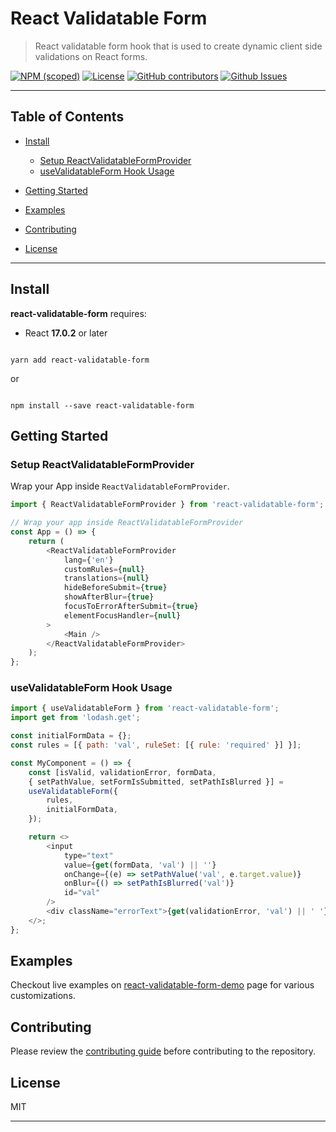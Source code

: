 
# React Validatable Form <!-- omit in toc -->


> React validatable form hook that is used to create dynamic client side validations on React forms.


[![NPM (scoped)](https://img.shields.io/npm/v/react-validatable-form?label=npm%20%7C%20web)](https://www.npmjs.com/package/react-validatable-form) [![License](https://img.shields.io/github/license/obss/react-validatable-form.svg)](https://github.com/obss/react-validatable-form/blob/master/LICENSE) [![GitHub contributors](https://img.shields.io/github/contributors/obss/react-validatable-form)](https://github.com/obss/react-validatable-form/graphs/contributors) [![Github Issues](https://img.shields.io/github/issues/obss/react-validatable-form.svg)](https://github.com/obss/react-validatable-form/issues)

---

## Table of Contents <!-- omit in toc -->

  
-  [Install](#install)

    -  [Setup ReactValidatableFormProvider](#setup-provider)
    -  [useValidatableForm Hook Usage](#hook-usage)

-  [Getting Started](#getting-started)

-  [Examples](#examples)

-  [Contributing](#contributing)

-  [License](#license)
  

---
  

## Install


**react-validatable-form** requires:


- React **17.0.2** or later


```shell

yarn add react-validatable-form

```

or

```shell

npm install --save react-validatable-form

```

## Getting Started

### Setup ReactValidatableFormProvider

Wrap your App inside `ReactValidatableFormProvider`.

```js
import { ReactValidatableFormProvider } from 'react-validatable-form';

// Wrap your app inside ReactValidatableFormProvider
const App = () => {
    return (
        <ReactValidatableFormProvider
            lang={'en'}
            customRules={null}
            translations={null}
            hideBeforeSubmit={true}
            showAfterBlur={true}
            focusToErrorAfterSubmit={true}
            elementFocusHandler={null}
        >
            <Main />
        </ReactValidatableFormProvider>
    );
};
```

### useValidatableForm Hook Usage

```js
import { useValidatableForm } from 'react-validatable-form';
import get from 'lodash.get';

const initialFormData = {};
const rules = [{ path: 'val', ruleSet: [{ rule: 'required' }] }];

const MyComponent = () => {
    const [isValid, validationError, formData, 
    { setPathValue, setFormIsSubmitted, setPathIsBlurred }] = 
    useValidatableForm({
        rules,
        initialFormData,
    });

    return <>
        <input
            type="text"
            value={get(formData, 'val') || ''}
            onChange={(e) => setPathValue('val', e.target.value)}
            onBlur={() => setPathIsBlurred('val')}
            id="val"
        />
        <div className="errorText">{get(validationError, 'val') || ' '}</div>
    </>;
};
```

## Examples


Checkout live examples on [react-validatable-form-demo](https://obss.github.io/react-validatable-form-demo) page for various customizations.

  
## Contributing


Please review the [contributing guide](https://github.com/obss/react-validatable-form/blob/master/CONTRIBUTING.md) before contributing to the repository.


## License


MIT


---

